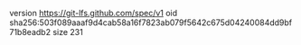 version https://git-lfs.github.com/spec/v1
oid sha256:503f089aaaf9d4cab58a16f7823ab079f5642c675d04240084dd9bf71b8eadb2
size 231
